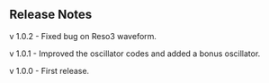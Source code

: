 ## Release Notes

v 1.0.2 - Fixed bug on Reso3 waveform.

v 1.0.1 - Improved the oscillator codes and added a bonus oscillator.

v 1.0.0 - First release.

